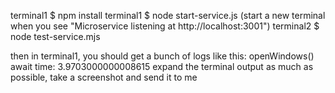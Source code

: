 terminal1 $ npm install
terminal1 $ node start-service.js
(start a new terminal when you see "Microservice listening at http://localhost:3001")
terminal2 $ node test-service.mjs 

then in terminal1, you should get a bunch of logs like this:
openWindows() await time:  3.9703000000008615
expand the terminal output as much as possible, take a screenshot and send it to me
